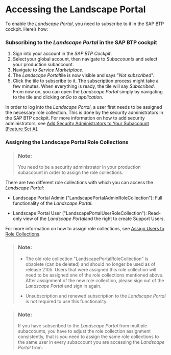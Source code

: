 <!-- loio2e1e3931d39b4e2e88a411799de31616 -->

# Accessing the Landscape Portal



To enable the *Landscape Portal*, you need to subscribe to it in the SAP BTP cockpit. Here’s how:



### Subscribing to the *Landscape Portal* in the SAP BTP cockpit 

1.  Sign into your account in the *SAP BTP Cockpit*.
2.  Select your global account, then navigate to *Subaccounts* and select your production subaccount.
3.  Navigate to *Service Marketplace*.
4.  The *Landscape Portal*tile is now visible and says "*Not subscribed*".
5.  Click the tile to subscribe to it. The subscription process might take a few minutes. When everything is ready, the tile will say *Subscribed*. From now on, you can open the *Landscape Portal* simply by navigating to the tile and clicking on*Go to application*.



In order to log into the *Landscape Portal*, a user first needs to be assigned the necessary role collection. This is done by the security administrators in the SAP BTP cockpit. For more information on how to add security administrators, see [Add Security Administrators to Your Subaccount \[Feature Set A\]](https://help.sap.com/viewer/65de2977205c403bbc107264b8eccf4b/Cloud/en-US/fea877c449ba4c5fbb0aafd92a80afb4.html).



### Assigning the Landscape Portal Role Collections

> ### Note:  
> You need to be a security administrator in your production subaccount in order to assign the role collections. 

There are two different role collections with which you can access the *Landscape Portal*:

-   Landscape Portal Admin \("LandscapePortalAdminRoleCollection"\): Full functionality of the *Landscape Portal*.

-   Landscape Portal User \("LandscapePortalUserRoleCollection"\): Read-only view of the *Landscape Portal*and the right to create Support Users.


For more information on how to assign role collections, see [Assign Users to Role Collections](https://help.sap.com/viewer/65de2977205c403bbc107264b8eccf4b/Cloud/en-US/c5766765bda74ad59fe656977c8fa4d6.html).

> ### Note:  
> -   The old role collection "LandscapePortalRoleCollection" is obsolete \(can be deleted\) and should no longer be used as of release 2105. Users that were assigned this role collection will need to be assigned one of the role collections mentioned above. After assignment of the new role collection, please sign out of the *Landscape Portal* and sign in again.
> 
> -   Unsubscription and renewed subscription to the *Landscape Portal* is not required to use this functionality.

> ### Note:  
> If you have subscribed to the *Landscape Portal* from multiple subaccounts, you have to adjust the role collection assignment consistently, that is you need to assign the same role collections to the same user in every subaccount you are accessing the *Landscape Portal* from.

